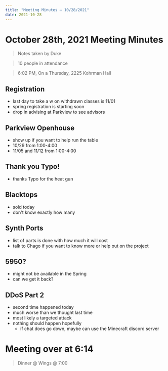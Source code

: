 ```yaml
---
title: "Meeting Minutes – 10/28/2021"
date: 2021-10-28
---
```

# October 28th, 2021 Meeting Minutes
> Notes taken by Duke

> 10 people in attendance

> 6:02 PM, On a Thursday, 2225 Kohrman Hall

## Registration
- last day to take a w on withdrawn classes is 11/01
- spring registration is starting soon
- drop in advising at Parkview to see advisors

## Parkview Openhouse
- show up if you want to help run the table
- 10/29 from 1:00-4:00 
- 11/05 and 11/12 from 1:00-4:00

## Thank you Typo!
- thanks Typo for the heat gun

## Blacktops
- sold today
- don't know exactly how many

## Synth Ports
- list of parts is done with how much it will cost
- talk to Chago if you want to know more or help out on the project

## 5950?
- might not be available in the Spring
- can we get it back?

## DDoS Part 2
- second time happened today
- much worse than we thought last time
- most likely a targeted attack
- nothing should happen hopefully
    - if chat does go down, maybe can use the Minecraft discord server

# Meeting over at 6:14
> Dinner @ Wings @ 7:00
